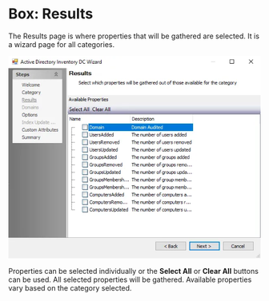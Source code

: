# Box: Results

The Results page is where properties that will be gathered are selected. It is a wizard page for all categories.

![Box DC Wizard Results page](../../../../../../static/img/product_docs/accessanalyzer/enterpriseauditor/admin/datacollector/adinventory/results.webp)

Properties can be selected individually or the __Select All__ or __Clear All__ buttons can be used. All selected properties will be gathered. Available properties vary based on the category selected.

